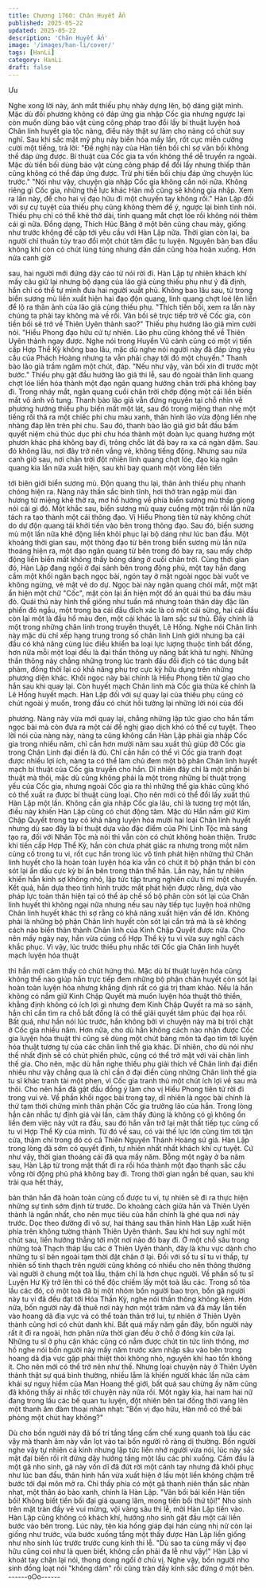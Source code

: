 ```yaml
---
title: Chương 1760: Chân Huyết Ẩn
published: 2025-05-22
updated: 2025-05-22
description: 'Chân Huyết Ẩn'
image: '/images/han-li/cover/'
tags: [HanLi]
category: HanLi
draft: false
---
```


Ưu

Nghe xong lời này, ánh mắt thiếu phụ nhảy dựng lên, bộ dáng giật
mình.
Mặc dù đối phương không có đáp ứng gia nhập Cốc gia nhưng
ngược lại còn muốn dùng bảo vật cùng công pháp trao đổi lấy bí
thuật luyện hoá Chân linh huyết gia tộc nàng, điều này thật sự
làm cho nàng có chút suy nghĩ. Sau khi sắc mặt mỹ phụ này biến
hóa mấy lần, rốt cục miễn cưỡng cười một tiếng, trả lời:
"Đề nghị này của Hàn tiền bối chỉ sợ vãn bối không thể đáp ứng
được. Bí thuật của Cốc gia ta vốn không thể dễ truyền ra ngoài.
Mặc dù tiền bối dùng bảo vật cùng công pháp để đổi lấy nhưng
thiếp thân cũng không có thể đáp ứng được. Trừ phi tiền bối chịu
đáp ứng chuyện lúc trước."
"Nói như vậy, chuyện gia nhập Cốc gia không cần nói nữa. Không
riêng gì Cốc gia, những thế lực khác Hàn mỗ cũng sẽ không gia
nhập. Xem ra lần này, để cho hai vị đạo hữu đi một chuyến tay
không rồi."
Hàn Lập đối với sự cự tuyệt của thiếu phụ cũng không thèm để ý,
ngược lại bình tĩnh nói.
Thiếu phụ chỉ có thể khẽ thở dài, tinh quang mắt chợt lóe rồi
không nói thêm cái gì nữa. Đồng dạng, Thích Húc Băng ở một
bên cũng chau mày, giống như trước không đề cập tới yêu cầu
với Hàn Lập nữa.
Thời gian còn lại, ba người chỉ thuần túy trao đổi một chút tâm
đắc tu luyện. Nguyên bản ban đầu không khí còn có chút lúng
túng nhưng dần dần cũng hòa hoãn xuống. Hơn nửa canh giờ

sau, hai người mới đứng dậy cáo từ nói rời đi. Hàn Lập tự nhiên
khách khí mấy câu giữ lại nhưng bộ dạng của lão giả cùng thiếu
phụ như ý đã định, hắn chỉ có thể tự mình đưa hai người xuất
phủ.
Không bao lâu sau, từ trong biển sương mù liền xuất hiện hai đạo
độn quang, linh quang chợt loé lên liền để lộ ra thân ảnh của lão
giả cùng thiếu phụ.
"Thích tiền bối, xem ra lần này chúng ta phải tay không mà về rồi.
Vãn bối sẽ trực tiếp trở về Cốc gia, còn tiền bối sẽ trở về Thiên
Uyên thành sao?"
Thiếu phụ hướng lão giả mỉm cười nói.
"Hiểu Phong đạo hữu cứ tự nhiên. Lão phu cũng không thể về
Thiên Uyên thành ngay được. Nghe nói trong Huyền Vũ cảnh
cũng có một vị tiến cấp Hợp Thể Kỳ không bao lâu, mặc dù nghe
nói người này đã đáp ứng yêu cầu của Phách Hoàng nhưng ta
vẫn phải chạy tới đó một chuyến."
Thanh bào lão giả trầm ngâm một chút, đáp.
"Nếu như vậy, vãn bối xin đi trước một bước."
Thiếu phụ gật đầu hướng lão giả thi lễ, sau đó ngoài thân linh
quang chợt lóe liền hóa thành một đạo ngân quang hướng chân
trời phá không bay đi. Trong nháy mắt, ngân quang cuối chân trời
chớp động một cái liền biến mất vô ảnh vô tung.
Thanh bào lão giả vẫn đứng nguyên tại chỗ nhìn về phương
hướng thiếu phụ biến mất một lát, sau đó trong miệng than nhẹ
một tiếng rồi thả ra một chiếc phi chu màu xanh, thân hình lão
vừa động liền nhẹ nhàng đáp lên trên phi chu. Sau đó, thanh bào
lão giả giơ bắt đầu bấm quyết niệm chú thúc dục phi chu hóa
thành một đoàn lục quang hướng một phươn khác phá không bay
đi, trông chốc lát đã bay ra xa cả ngàn dặm. Sau đó không lâu,
nơi đây trở nên vắng vẻ, không tiếng động. Nhưng sau nửa canh
giờ sau, nơi chân trời đột nhiên linh quang chợt lóe, đạo kia ngân
quang kia lần nữa xuất hiện, sau khi bay quanh một vòng liền tiến

tới biên giới biển sương mù. Độn quang thu lại, thân ảnh thiếu
phụ nhanh chóng hiện ra. Nàng này thần sắc bình tĩnh, hơi thở
tràn ngập mùi đàn hương từ miệng khẽ thở ra, mơ hồ hướng về
phía biển sương mù thấp giọng nói cái gì đó. Một khắc sau, biển
sương mù quay cuồng một trận rồi lần nữa tách ra tạo thành một
cái thông đạo. Vị Hiểu Phong tiên tử này không chút do dự độn
quang tái khởi tiến vào bên trong thông đạo. Sau đó, biển sương
mù một lần nữa khẽ động liền khôi phục lại bộ dáng như lúc ban
đầu.
Một khoảng thời gian sau, một thông đạo từ bên trong biển sương
mù lần nữa thoáng hiện ra, một đạo ngân quang từ bên trong đó
bay ra, sau mấy chớp động liền biến mất không thấy bóng dáng ở
cuối chân trời.
Cùng thời gian đó, Hàn Lập đang ngồi ở đại sảnh bên trong động
phủ, một tay hắn đang cầm một khối ngân bạch ngọc bài, ngón
tay ở mặt ngoài ngọc bài vuốt ve không ngừng, vẻ mặt vẻ do dự.
Ngọc bài này ngân quang chói mắt, một mặt ẩn hiện một chữ
"Cốc", mặt còn lại ấn hiện một đồ án quái thú ba đầu màu đỏ.
Quái thú này hình thể giống như tuấn mã nhưng toàn thân dày
đặc lân phiến đỏ ngầu, một trong ba cái đầu đích xác là có một
cái sừng, hai cái đầu còn lại một là đầu hổ màu đen, một cái khác
là lam sắc sư thủ. Đây chính là một trong những chân linh trong
truyền thuyết, Lê Hống.
Nghe nói Chân linh này mặc dù chỉ xếp hạng trung trong số chân
linh Linh giới nhưng ba cái đầu có khả năng cùng lúc điều khiển
ba loại lực lượng thuộc tính bất đồng, hơn nữa mỗi một loại đều
là đại thần thông uy năng bất khả tư nghị. Những thần thông này
chẳng những trong lúc tranh đấu đối địch có tác dụng bất phàm,
đồng thời lại có khả năng phụ trợ cực kỳ hữu dụng trên những
phương diện khác.
Khối ngọc này bài chính là Hiểu Phong tiên tử giao cho hắn sau
khi quay lại. Còn huyết mạch Chân linh mà Cốc gia thừa kế chính
là Lê Hống huyết mạch.
Hàn Lập đối với sự quay lại của thiếu phụ cũng có chút ngoài ý
muốn, trong đầu có chút hồi tưởng lại những lời nói của đối

phương. Nàng này vừa mới quay lại, chẳng những lập tức giao
cho hắn tấm ngọc bài mà còn đưa ra một cái đề nghị giao dịch
khó có thể cự tuyệt.
Theo lời nói của nàng này, nàng ta cũng không cần Hàn Lập phải
gia nhập Cốc gia trong nhiều năm, chỉ cần hơn mười năm sau
xuất thủ giúp đỡ Cốc gia trong Chân Linh đại điển là đủ. Chỉ cần
hắn có thể vì Cốc gia tranh đoạt được nhiều lợi ích, nàng ta có
thể làm chủ đem một bộ phân Chân linh huyết mạch bí thuật của
Cốc gia truyền cho hắn. Dĩ nhiên đây chỉ là một phần bí thuật mà
thôi, mặc dù cũng không phải là một trong những bí thuật trọng
yếu của Cốc gia, nhưng ngoài Cốc gia ra thì những thế gia khác
cũng khó có thể xuất ra được bí thuật cùng loại. Cho nên mới có
thể đổi lấy xuất thủ Hàn Lập một lần.
Không cần gia nhập Cốc gia lâu, chỉ là tương trợ một lần, điều
này khiến Hàn Lập cũng có chút động tâm. Mặc dù Hắn nắm giữ
Kim Chập Quyết trong tay có khả năng luyện hóa mười hai loại
Chân linh huyết nhưng dù sao đây là bí thuật dựa vào đặc điểm
của Phi Linh Tộc mà sáng tạo ra, đối với Nhân Tộc mà nói thì vẫn
còn có chút không hoàn thiện.
Trước khi tiến cấp Hợp Thể Kỳ, hắn còn chưa phát giác ra nhưng
trong một năm củng cố trong tu vi, rốt cục hắn trong lúc vô tình
phát hiện những thứ Chân linh huyết cho là hoàn toàn luyện hóa
kia vẫn có chút ít bộ phận thần bí còn sót lại ẩn dấu cực kỳ bí ẩn
bên trong thân thể hắn. Lần này, hắn tự nhiên khiến hắn kinh sợ
không nhỏ, lập tức tập trung nghiên cứu tỉ mỉ một chuyến.
Kết quả, hắn dựa theo tình hình trước mắt phát hiện được rằng,
dựa vào pháp lực toàn thân hiện tại có thể áp chế số bộ phân còn
sót lại của Chân linh huyết thì không ngại nữa nhưng nếu sau này
tiếp tục luyện hoá những Chân linh huyết khác thì sợ rằng có khả
năng xuất hiện vấn đề lớn.
Không phải là những bộ phận Chân linh huyết còn sót lại cắn trả
mà là sẽ không cách nào biến thân thành Chân linh của Kinh
Chập Quyết được nữa. Cho nên mấy ngày nay, hắn vừa củng cố
Hợp Thể kỳ tu vi vừa suy nghĩ cách khắc phục. Vì vậy, lúc trước
thiếu phụ nhắc tới Cốc gia Chân linh huyết mạch luyện hóa thuật

thì hắn mới cảm thấy có chút hứng thú.
Mặc dù bí thuật luyện hóa cũng không thể nào giúp hắn trực tiếp
đem những bộ phận chân huyết còn sót lại hoàn toàn luyện hóa
nhưng khẳng định rất có giá trị tham khảo. Nếu là hắn không có
nắm giữ Kinh Chập Quyết mà muốn luyện hóa thuật thô thiển,
khẳng định không có ích lợi gì nhưng đem Kinh Chập Quyết ra
mà so sánh, hắn chỉ cần tìm ra chỗ bất đồng là có thể giải quyết
tâm phúc đại họa rồi.
Bất quá, như hắn nói lúc trước, hắn không bởi vì chuyện này mà
bị trói chặt ở Cốc gia nhiều năm. Hơn nữa, cho dù hắn không
cách nào nhận được Cốc gia luyện hóa thuật thì cũng sẽ dùng
một chút bàng môn tà đạo tìm tới luyện hóa thuật tương tự của
các chân linh thế gia khác. Dĩ nhiên, cho dù nói như thế nhất định
sẽ có chút phiền phức, cũng có thể trở mặt với vài chân linh thế
gia.
Cho nên, mặc dù hắn nghe thiếu phụ giải thích về Chân linh đại
điển nhiều như vậy chẳng qua là chỉ cần ở đại điển cùng những
Chân linh thế gia tu sĩ khác tranh tài một phen, vì Cốc gia tranh
thủ một chút ích lợi về sau mà thôi. Cho nên hắn đã gật đầu đồng
ý làm cho vị Hiểu Phong tiên tử rời đi trong vui vẻ.
Về phần khối ngọc bài trong tay, dĩ nhiên là ngọc bài chính là thứ
tạm thời chứng minh thân phận Cốc gia trưởng lão của hắn.
Trong lòng hắn cân nhắc tự định giá vài lần, cảm thấy đúng là
không có gì không ổn liền đem việc này vứt ra đầu, sau đó hắn
vẫn trở lại mật thất tiếp tục củng cố tu vi Hợp Thể Kỳ của mình.
Từ đó về sau, có vài thế lực lớn cũng tìm tới tận cửa, thậm chí
trong đó có cả Thiên Nguyên Thánh Hoàng sứ giả. Hàn Lập trong
lòng đã sớm có quyết định, tự nhiên nhất nhất khách khí cự tuyệt.
Cứ như vậy, thời gian thoáng cái đã qua mấy năm.
Bỗng một ngày ở ba năm sau, Hàn Lập từ trong mật thất đi ra rồi
hóa thành một đạo thanh sắc cầu vồng rời động phủ phá không
bay đi. Trong thời gian ngắn bế quan, sau khi trải qua hết thảy,

bản thân hắn đã hoàn toàn củng cố được tu vi, tự nhiên sẽ đi ra
thực hiện những sự tình sớm định từ trước.
Do khoảng cách giữa hắn và Thiên Uyên thành là ngắn nhất, cho
nên mục tiêu của hắn chính là ghé qua nơi này trước. Dọc theo
đường đi vô sự, hai tháng sau thân hình Hàn Lập xuất hiện phía
trên không tường thành Thiên Uyên thành. Sau khi hơi suy nghĩ
một chút sau, liền hướng thẳng tới một nơi nào đó bay đi.
Ở một chỗ sâu trong những toà Thạch tháp lầu các ở Thiên Uyên
thành, đây là khu vực dành cho những tu sĩ bên ngoài tạm thời
đặt chân ở lại. Đối với số tu sĩ tu vi thấp, tự nhiên số tinh thạch
trên người cũng không có nhiều cho nên thông thường vài người
ở chung một toà lầu, thậm chí là hơn chục người. Về phần số tu
sĩ Luyện Hư Kỳ trở lên thì có thể độc chiếm lấy một toà lầu các.
Trong số tòa lầu các đó, có một toà đã bị một nhóm bốn người
bao trọn, bốn gã người này tu vi đã đều đạt tới Hóa Thần Kỳ,
nghe nói thần thông không kém. Hơn nữa, bốn người này đã thuê
nơi này hơn một trăm năm và đã mấy lần tiến vào hoang dã địa
vực và có thể toàn thân trở lui, tự nhiên ở Thiên Uyên thành cũng
hơi có chút danh khí.
Bất quá mấy năm gần đây, bốn người này rất ít đi ra ngoài, hơn
phân nửa thời gian đều ở chỗ ở đóng kín cửa lại.
Những tu sĩ ở phụ cận khác cũng có nắm được chút tin tức linh
thông, mơ hồ nghe nói bốn người này mấy năm trước xâm nhập
sâu vào bên trong hoang dã địa vực gặp phải thiệt thòi không
nhỏ, nguyên khí hao tổn không ít. Cho nên mới có thể trở nên
như thế. Nhưng loại chuyện này ở Thiên Uyên thành thật sự quá
bình thường, nhiều lắm là khiến người khác lần nữa cảm khái sự
nguy hiểm của Man Hoang thế giới, bất quá sau chừng ấy năm
cũng đã không thấy ai nhắc tới chuyện này nữa rồi.
Một ngày kia, hai nam hai nữ đang trong lầu các bế quan tu luyện,
đột nhiên bên tai đồng thời vang lên một thanh âm đàm thoại
nhàn nhạt:
"Bốn vị đạo hữu, Hàn mỗ có thể bái phỏng một chút hay không?"

Dù cho bốn người này đã bố trí tầng tầng cấm chế xung quanh
toà lầu các vậy mà thanh âm này vẫn lọt vào tai bốn người rõ
ràng dị thường. Bốn người nghe vậy tự nhiên cả kinh nhưng lập
tức liền nhớ người vừa nói, lúc này sắc mặt đại biến rối rít đứng
dậy hướng tầng một lầu các phi xuống.
Cầm đầu là một gã nho sinh, gã này vốn dĩ đã đứt rời một cánh
tay nhưng đã khôi phục như lúc ban đầu, thân hình hắn vừa xuất
hiện ở lầu một liền không chậm trễ bước tới đại môn mở ra. Chỉ
thấy phía có một gã thanh niên thần sắc nhàn nhạt, một thân áo
bào xanh, chính là Hàn Lập.
"Vãn bối bái kiến Hàn tiền bối! Không biết tiền bối đại giá quang
lâm, mong tiền bối thứ tội!"
Nho sinh trên mặt tràn đầy vẻ vui mừng, vội vàng sâu thi lễ, mời
Hàn Lập tiến vào.
Hàn Lập cũng không có khách khí, hướng nho sinh gật đầu một
cái liền bước vào bên trong.
Lúc này, tên kia hồng giáp đại hán cùng nhị nữ còn lại giống như
trước, vừa bước xuống tầng một thấy được Hàn Lập liền giống
như nho sinh lúc trước trước cung kính thi lễ.
"Dù sao ta cùng mấy vị đạo hữu cũng coi như là quen biết, không
cần phải đa lễ như vậy!"
Hàn Lập vi khoát tay chặn lại nói, thong dong ngồi ở chủ vị.
Nghe vậy, bốn người nho sinh đồng loạt nói "không dám" rồi cũng
tràn đầy kính sắc đứng ở một bên.
------oOo------
